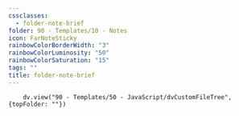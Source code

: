 ```yaml
---
cssclasses:
  - folder-note-brief
folder: 90 - Templates/10 - Notes
icon: FarNoteSticky
rainbowColorBorderWidth: "3"
rainbowColorLuminosity: "50"
rainbowColorSaturation: "15"
tags: ""
title: folder-note-brief
---
```


```dataviewjs
	dv.view("90 - Templates/50 - JavaScript/dvCustomFileTree",{topFolder: ""})
```